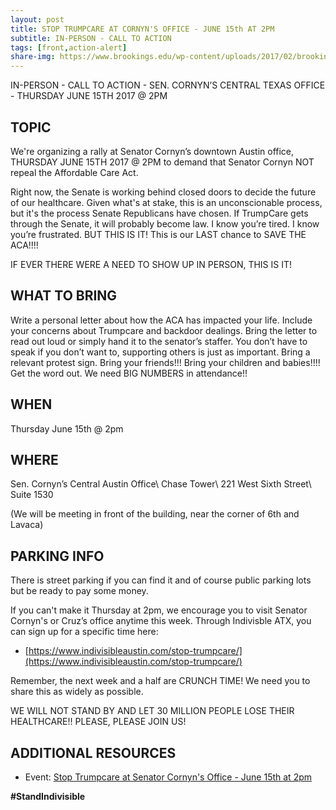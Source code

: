 ```yaml
---
layout: post
title: STOP TRUMPCARE AT CORNYN'S OFFICE - JUNE 15th AT 2PM
subtitle: IN-PERSON - CALL TO ACTION
tags: [front,action-alert]
share-img: https://www.brookings.edu/wp-content/uploads/2017/02/brookingscafeteria_rivlin002.jpg
---
```


IN-PERSON - CALL TO ACTION - SEN. CORNYN’S CENTRAL TEXAS OFFICE - THURSDAY JUNE 15TH 2017 @ 2PM

## TOPIC

We're organizing a rally at Senator Cornyn’s downtown Austin office, THURSDAY JUNE 15TH 2017 @ 2PM to demand that Senator Cornyn NOT repeal the Affordable Care Act.

Right now, the Senate is working behind closed doors to decide the future of our healthcare. Given what's at stake, this is an unconscionable process, but it's the process Senate Republicans have chosen. If TrumpCare gets through the Senate, it will probably become law. I know you’re tired. I know you’re frustrated. BUT THIS IS IT! This is our LAST chance to SAVE THE ACA!!!!

IF EVER THERE WERE A NEED TO SHOW UP IN PERSON, THIS IS IT!

## WHAT TO BRING

Write a personal letter about how the ACA has impacted your life. Include your concerns about Trumpcare and backdoor dealings. Bring the letter to read out loud or simply hand it to the senator’s staffer. You don’t have to speak if you don’t want to, supporting others is just as important. Bring a relevant protest sign. Bring your friends!!! Bring your children and babies!!!! Get the word out. We need BIG NUMBERS in attendance!!

## WHEN

Thursday June 15th @ 2pm

## WHERE

Sen. Cornyn’s Central Austin Office\\
Chase Tower\\
221 West Sixth Street\\
Suite 1530

(We will be meeting in front of the building, near the corner of 6th and Lavaca)

## PARKING INFO

There is street parking if you can find it and of course public parking lots but be ready to pay some money.

If you can't make it Thursday at 2pm, we encourage you to visit Senator Cornyn's or Cruz’s office anytime this week. Through Indivisble ATX, you can sign up for a specific time here:

- [https://www.indivisibleaustin.com/stop-trumpcare/](https://www.indivisibleaustin.com/stop-trumpcare/)

Remember, the next week and a half are CRUNCH TIME! We need you to share this as widely as possible.

WE WILL NOT STAND BY AND LET 30 MILLION PEOPLE LOSE THEIR HEALTHCARE!! PLEASE, PLEASE JOIN US!

## ADDITIONAL RESOURCES

* Event: [Stop Trumpcare at Senator Cornyn's Office - June 15th at 2pm](https://www.facebook.com/events/115161775750348)

**#StandIndivisible**
